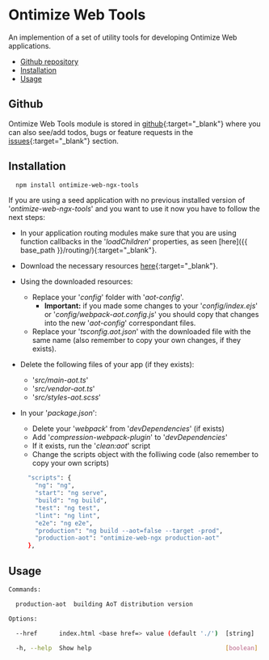 # Ontimize Web Tools

An implemention of a set of utility tools for developing Ontimize Web applications.

* [Github repository](#github)
* [Installation](#installation)
* [Usage](#usage)

## Github
Ontimize Web Tools module is stored in [github](https://github.com/OntimizeWeb/ontimize-web-ngx-tools){:target="_blank"} where you can also see/add todos, bugs or feature requests in the [issues](https://github.com/OntimizeWeb/ontimize-web-ngx-tools/issues){:target="_blank"} section.


## Installation

```bash
  npm install ontimize-web-ngx-tools
```

If you are using a seed application with no previous installed version of '*ontimize-web-ngx-tools*' and you want to use it now you have to follow the next steps:

* In your application routing modules make sure that you are using function callbacks in the '*loadChildren*' properties, as seen [here]({{ base_path }}/routing/){:target="_blank"}.
* Download the necessary resources [here](https://drive.google.com/file/d/0B5lrV0DE-eStNk1zdXVjRmJJYVk/view?usp=sharing){:target="_blank"}.
* Using the downloaded resources:
  * Replace your '*config*' folder with '*aot-config*'.
    * **Important:** if you made some changes to your '*config/index.ejs*' or '*config/webpack-aot.config.js*' you should copy that changes into the new '*aot-config*' correspondant files.
  * Replace your '*tsconfig.aot.json*' with the downloaded file with the same name (also remember to copy your own changes, if they exists).
* Delete the following files of your app (if they exists):
  * '*src/main-aot.ts*'
  * '*src/vendor-aot.ts*'
  * '*src/styles-aot.scss*'
* In your '*package.json*':
  * Delete your '*webpack*' from '*devDependencies*' (if exists)
  * Add '*compression-webpack-plugin*' to '*devDependencies*'
  * If it exists, run the '*clean:aot*' script
  * Change the scripts object with the folliwing code (also remember to copy your own scripts)

  ```bash
    "scripts": {
      "ng": "ng",
      "start": "ng serve",
      "build": "ng build",
      "test": "ng test",
      "lint": "ng lint",
      "e2e": "ng e2e",
      "production": "ng build --aot=false --target -prod",
      "production-aot": "ontimize-web-ngx production-aot"
    },
  ```


## Usage

```bash
Commands:

  production-aot  building AoT distribution version

Options:

  --href      index.html <base href=> value (default './')  [string]

  -h, --help  Show help                                     [boolean]
```

